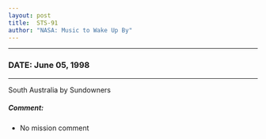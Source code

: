 ```yaml
---
layout: post
title:  STS-91
author: "NASA: Music to Wake Up By"
---
```


----
### DATE: June 05, 1998
----
South Australia by Sundowners

##### Comment:
* No mission comment
